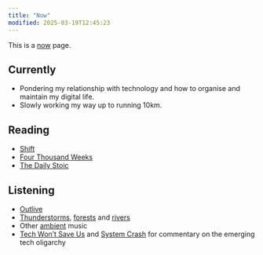 ```yaml
---
title: "Now"
modified: 2025-03-19T12:45:23
---
```


This is a [now](https://nownownow.com/about) page.

## Currently

- Pondering my relationship with technology and how to organise and maintain my digital life.
- Slowly working my way up to running 10km.

## Reading

- [Shift](https://www.kobo.com/au/en/ebook/shift-16)
- [Four Thousand Weeks](https://www.kobo.com/au/en/ebook/four-thousand-weeks)
- [The Daily Stoic](https://www.kobo.com/au/en/ebook/the-daily-stoic-366-meditations-on-wisdom-perseverance-and-the-art-of-living-featuring-new-translations-of-seneca-epictetus-and-marcus-aurelius)

## Listening

- [Outlive](https://www.kobo.com/au/en/audiobook/outlive-9)
- [Thunderstorms](https://portal.app/scenes/v1-amazon-thunderstorm), [forests](https://portal.app/scenes/ashridge-beech-canopy) and [rivers](https://portal.app/scenes/radovna-river-bend)
- Other [ambient](https://music.apple.com/au/playlist/ambient-chill/pl.bed492442a53481f98e98c6c4da9e01d) music
- [Tech Won’t Save Us](https://techwontsave.us) and [System Crash](https://systemcrash.info) for commentary on the emerging tech oligarchy